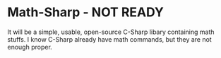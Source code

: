 # Math-Sharp - NOT READY
It will be a simple, usable, open-source C-Sharp libary containing math stuffs. I know C-Sharp already have math commands, but they are not enough proper.

